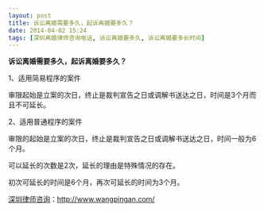 ```yaml
---
layout: post
title: 诉讼离婚需要多久，起诉离婚要多久？
date: 2014-04-02 15:24
tags: [深圳离婚律师咨询电话, 诉讼离婚要多久, 诉讼离婚要多长时间]
---
```

<strong>诉讼离婚需要多久，起诉离婚要多久？</strong>

1、适用简易程序的案件

审限起始是立案的次日，终止是裁判宣告之日或调解书送达之日，时间是3个月而且不可延长。

2、适用普通程序的案件

审限的起始是立案的次日，终止是裁判宣告之日或调解书送达之日，时间一般为6个月。

可以延长的次数是2次，延长的理由是特殊情况的存在。

初次可延长的时间是6个月，再次可延长的时间为3个月。

<a href="http://www.wangpingan.com/">深圳律师咨询</a>：<a href="http://www.wangpingan.com/">http://www.wangpingan.com/</a>


